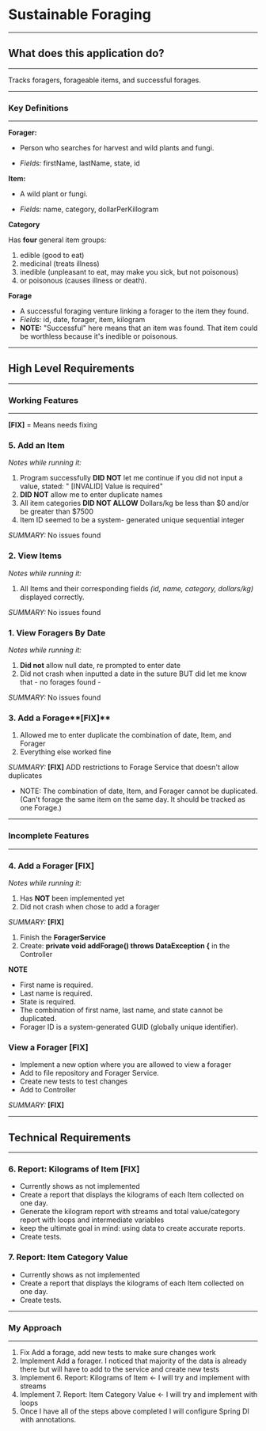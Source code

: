 # Sustainable Foraging
___________________________________________________________________________________________________________________________________________________________________
## What does this application do?
___________________________________________________________________________________________________________________________________________________________________
Tracks foragers, forageable items, and successful forages.


___________________________________________________________________________________________________________________________________________________________________
### Key Definitions
___________________________________________________________________________________________________________________________________________________________________

**Forager:**

- Person who searches for harvest and wild plants and fungi.

 - _Fields:_ firstName, lastName, state, id

**Item:**

- A wild plant or fungi.

- _Fields:_ name, category, dollarPerKillogram

**Category**

Has **four** general item groups:

1. edible (good to eat)
2. medicinal (treats illness)
3. inedible (unpleasant to eat, may make you sick, but not poisonous)
4. or poisonous (causes illness or death).

**Forage**

- A successful foraging venture linking a forager to the item they found.
- _Fields:_ id, date, forager, item, kilogram
- **NOTE:** "Successful" here means that an item was found. That item could be worthless because it's inedible or poisonous.

___________________________________________________________________________________________________________________________________________________________________

## High Level Requirements 
___________________________________________________________________________________________________________________________________________________________________

### Working Features
___________________________________________________________________________________________________________________________________________________________________
**[FIX]** = Means needs fixing

### 5. Add an Item 
*Notes while running it:* 

1. Program successfully **DID NOT** let me continue if you did not input a value, stated: " [INVALID] Value is required"
2. **DID NOT** allow me to enter duplicate names
3. All item categories **DID NOT ALLOW** Dollars/kg be less than $0 and/or be greater than $7500
4. Item ID seemed to be a system- generated unique sequential integer

_SUMMARY:_  No issues found

### 2. View Items

*Notes while running it:*
1. All Items and their corresponding fields _(id, name, category, dollars/kg)_ displayed correctly.

_SUMMARY:_  No issues found

### 1. View Foragers By Date
*Notes while running it:*
1. **Did not** allow null date, re prompted to enter date
2. Did not crash when inputted a date in the suture BUT did let me know that - no forages found -

_SUMMARY:_  No issues found

### 3. Add a Forage**[FIX]**
1. Allowed me to enter duplicate the combination of date, Item, and Forager
2. Everything else worked fine

_SUMMARY:_  **[FIX]** ADD restrictions to Forage Service that doesn't allow duplicates

- NOTE: The combination of date, Item, and Forager cannot be duplicated. (Can't forage the same item on the same day. It should be tracked as one Forage.)

___________________________________________________________________________________________________________________________________________________________________

### Incomplete Features
___________________________________________________________________________________________________________________________________________________________________

### 4. Add a Forager **[FIX]**
*Notes while running it:*
1. Has **NOT** been implemented yet
2. Did not crash when chose to add a forager

_SUMMARY:_  **[FIX]**

1. Finish the **ForagerService**
2. Create: **private void addForage() throws DataException {** in the Controller


**NOTE**

- First name is required.
- Last name is required.
- State is required.
- The combination of first name, last name, and state cannot be duplicated.
- Forager ID is a system-generated GUID (globally unique identifier).


### View a Forager **[FIX]**
- Implement a new option where you are allowed to view a forager
- Add to file repository and Forager Service.
- Create new tests to test changes
- Add to  Controller

_SUMMARY:_  **[FIX]**

___________________________________________________________________________________________________________________________________________________________________

## Technical Requirements 
___________________________________________________________________________________________________________________________________________________________________

### 6. Report: Kilograms of Item **[FIX]**

- Currently shows as not implemented
- Create a report that displays the kilograms of each Item collected on one day.
- Generate the kilogram report with streams and total value/category report with loops and intermediate variables
- keep the ultimate goal in mind: using data to create accurate reports.
- Create tests.


### 7. Report: Item Category Value
- Currently shows as not implemented
- Create a report that displays the kilograms of each Item collected on one day.
- Create tests.

___________________________________________________________________________________________________________________________________________________________________

### My Approach
___________________________________________________________________________________________________________________________________________________________________

1. Fix Add a forage, add new tests to make sure changes work
2. Implement Add a forager. I noticed that majority of the data is already there but will have to add to the service and create new tests
2. Implement 6. Report: Kilograms of Item <- I will try and implement with streams 
3. Implement 7. Report: Item Category Value <- I will try and implement with loops
4. Once I have all of the steps above completed I will configure Spring DI with annotations.